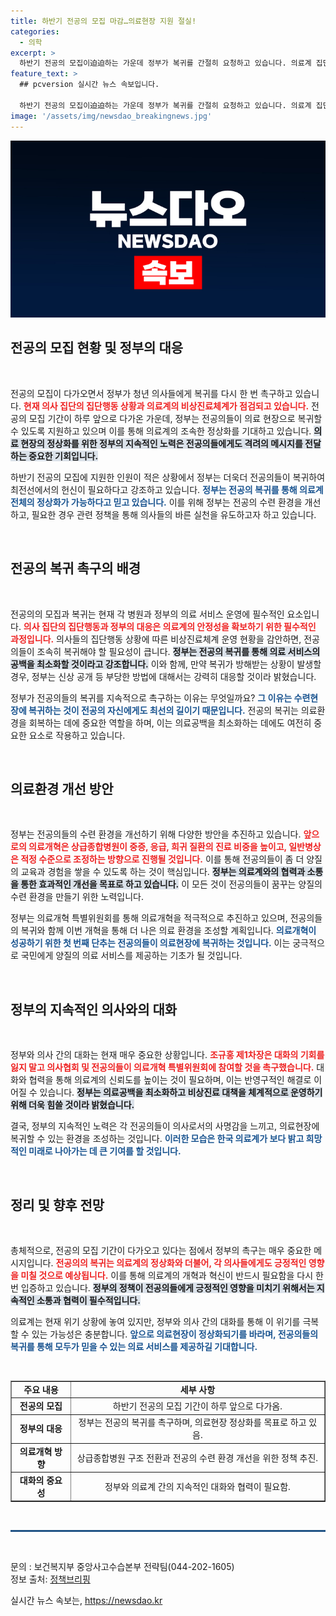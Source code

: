 ```yaml
---
title: 하반기 전공의 모집 마감…의료현장 지원 절실!
categories:
  - 의학
excerpt: >
  하반기 전공의 모집이迫迫하는 가운데 정부가 복귀를 간절히 요청하고 있습니다. 의료계 집단행동이 이어지면서, 전공의들의 수련 환경과 복귀 촉구가 주목받고 있습니다. 과연 이들은 어떤 선택을 할까요? 클릭하여 더 알아보세요!
feature_text: >
  ## pcversion 실시간 뉴스 속보입니다.

  하반기 전공의 모집이迫迫하는 가운데 정부가 복귀를 간절히 요청하고 있습니다. 의료계 집단행동이 이어지면서, 전공의들의 수련 환경과 복귀 촉구가 주목받고 있습니다. 과연 이들은 어떤 선택을 할까요? 클릭하여 더 알아보세요!
image: '/assets/img/newsdao_breakingnews.jpg'
---
```


<p><img src="/assets/img/newsdao_breakingnews.jpg" alt="pcversion 속보" /></p>

<h2 data-ke-size="size26">전공의 모집 현황 및 정부의 대응</h2>

<p data-ke-size="size16">&nbsp;</p>

<p>전공의 모집이 다가오면서 정부가 청년 의사들에게 복귀를 다시 한 번 촉구하고 있습니다. <b><span style="color: #ee2323;">현재 의사 집단의 집단행동 상황과 의료계의 비상진료체계가 점검되고 있습니다.</span></b> 전공의 모집 기간이 하루 앞으로 다가온 가운데, 정부는 전공의들이 의료 현장으로 복귀할 수 있도록 지원하고 있으며 이를 통해 의료계의 조속한 정상화를 기대하고 있습니다. <b><span style="background-color: #21538527;">의료 현장의 정상화를 위한 정부의 지속적인 노력은 전공의들에게도 격려의 메시지를 전달하는 중요한 기회입니다.</span></b> </p>

<p>하반기 전공의 모집에 지원한 인원이 적은 상황에서 정부는 더욱더 전공의들이 복귀하여 최전선에서의 헌신이 필요하다고 강조하고 있습니다. <b><span style="color: #1a5490;">정부는 전공의 복귀를 통해 의료계 전체의 정상화가 가능하다고 믿고 있습니다.</span></b> 이를 위해 정부는 전공의 수련 환경을 개선하고, 필요한 경우 관련 정책을 통해 의사들의 바른 실천을 유도하고자 하고 있습니다.</p>

<p data-ke-size="size16">&nbsp;</p>

<h2 data-ke-size="size26">전공의 복귀 촉구의 배경</h2>

<p data-ke-size="size16">&nbsp;</p>

<p>전공의의 모집과 복귀는 현재 각 병원과 정부의 의료 서비스 운영에 필수적인 요소입니다. <b><span style="color: #ee2323;">의사 집단의 집단행동과 정부의 대응은 의료계의 안정성을 확보하기 위한 필수적인 과정입니다.</span></b> 의사들의 집단행동 상황에 따른 비상진료체계 운영 현황을 감안하면, 전공의들이 조속히 복귀해야 할 필요성이 큽니다. <b><span style="background-color: #21538527;">정부는 전공의 복귀를 통해 의료 서비스의 공백을 최소화할 것이라고 강조합니다.</span></b> 이와 함께, 만약 복귀가 방해받는 상황이 발생할 경우, 정부는 신상 공개 등 부당한 방법에 대해서는 강력히 대응할 것이라 밝혔습니다.</p>

<p>정부가 전공의들의 복귀를 지속적으로 촉구하는 이유는 무엇일까요? <b><span style="color: #1a5490;">그 이유는 수련현장에 복귀하는 것이 전공의 자신에게도 최선의 길이기 때문입니다.</span></b> 전공의 복귀는 의료환경을 회복하는 데에 중요한 역할을 하며, 이는 의료공백을 최소화하는 데에도 여전히 중요한 요소로 작용하고 있습니다.</p>

<p data-ke-size="size16">&nbsp;</p>

<h2 data-ke-size="size26">의료환경 개선 방안</h2>

<p data-ke-size="size16">&nbsp;</p>

<p>정부는 전공의들의 수련 환경을 개선하기 위해 다양한 방안을 추진하고 있습니다. <b><span style="color: #ee2323;">앞으로의 의료개혁은 상급종합병원이 중증, 응급, 희귀 질환의 진료 비중을 높이고, 일반병상은 적정 수준으로 조정하는 방향으로 진행될 것입니다.</span></b> 이를 통해 전공의들이 좀 더 양질의 교육과 경험을 쌓을 수 있도록 하는 것이 핵심입니다. <b><span style="background-color: #21538527;">정부는 의료계와의 협력과 소통을 통한 효과적인 개선을 목표로 하고 있습니다.</span></b> 이 모든 것이 전공의들이 꿈꾸는 양질의 수련 환경을 만들기 위한 노력입니다.</p>

<p>정부는 의료개혁 특별위원회를 통해 의료개혁을 적극적으로 추진하고 있으며, 전공의들의 복귀와 함께 이번 개혁을 통해 더 나은 의료 환경을 조성할 계획입니다. <b><span style="color: #1a5490;">의료개혁이 성공하기 위한 첫 번째 단추는 전공의들이 의료현장에 복귀하는 것입니다.</span></b> 이는 궁극적으로 국민에게 양질의 의료 서비스를 제공하는 기초가 될 것입니다.</p>

<p data-ke-size="size16">&nbsp;</p>

<h2 data-ke-size="size26">정부의 지속적인 의사와의 대화</h2>

<p data-ke-size="size16">&nbsp;</p>

<p>정부와 의사 간의 대화는 현재 매우 중요한 상황입니다. <b><span style="color: #ee2323;">조규홍 제1차장은 대화의 기회를 잃지 말고 의사협회 및 전공의들이 의료개혁 특별위원회에 참여할 것을 촉구했습니다.</span></b> 대화와 협력을 통해 의료계의 신뢰도를 높이는 것이 필요하며, 이는 반영구적인 해결로 이어질 수 있습니다. <b><span style="background-color: #21538527;">정부는 의료공백을 최소화하고 비상진료 대책을 체계적으로 운영하기 위해 더욱 힘쓸 것이라 밝혔습니다.</span></b> </p>

<p>결국, 정부의 지속적인 노력은 각 전공의들이 의사로서의 사명감을 느끼고, 의료현장에 복귀할 수 있는 환경을 조성하는 것입니다. <b><span style="color: #1a5490;">이러한 모습은 한국 의료계가 보다 밝고 희망적인 미래로 나아가는 데 큰 기여를 할 것입니다.</span></b> </p>

<p data-ke-size="size16">&nbsp;</p>

<h2 data-ke-size="size26">정리 및 향후 전망</h2>

<p data-ke-size="size16">&nbsp;</p>

<p>총체적으로, 전공의 모집 기간이 다가오고 있다는 점에서 정부의 촉구는 매우 중요한 메시지입니다. <b><span style="color: #ee2323;">전공의의 복귀는 의료계의 정상화와 더불어, 각 의사들에게도 긍정적인 영향을 미칠 것으로 예상됩니다.</span></b> 이를 통해 의료계의 개혁과 혁신이 반드시 필요함을 다시 한 번 입증하고 있습니다. <b><span style="background-color: #21538527;">정부의 정책이 전공의들에게 긍정적인 영향을 미치기 위해서는 지속적인 소통과 협력이 필수적입니다.</span></b> </p>

<p>의료계는 현재 위기 상황에 놓여 있지만, 정부와 의사 간의 대화를 통해 이 위기를 극복할 수 있는 가능성은 충분합니다. <b><span style="color: #1a5490;">앞으로 의료현장이 정상화되기를 바라며, 전공의들의 복귀를 통해 모두가 믿을 수 있는 의료 서비스를 제공하길 기대합니다.</span></b> </p>

<p data-ke-size="size16">&nbsp;</p> 

<table style="border-collapse: collapse; width: 100%;" border="1">
    <tbody>
        <tr style="height: 17px;">
            <td style="text-align: center; height: 17px;"><b>주요 내용</b></td>
            <td style="text-align: center; height: 17px;"><b>세부 사항</b></td>
        </tr>
        <tr style="height: 17px;">
            <td style="text-align: center; height: 17px;"><b>전공의 모집</b></td>
            <td style="text-align: center; height: 17px;">하반기 전공의 모집 기간이 하루 앞으로 다가옴.</td>
        </tr>
        <tr style="height: 17px;">
            <td style="text-align: center; height: 17px;"><b>정부의 대응</b></td>
            <td style="text-align: center; height: 17px;">정부는 전공의 복귀를 촉구하며, 의료현장 정상화를 목표로 하고 있음.</td>
        </tr>
        <tr style="height: 17px;">
            <td style="text-align: center; height: 17px;"><b>의료개혁 방향</b></td>
            <td style="text-align: center; height: 17px;">상급종합병원 구조 전환과 전공의 수련 환경 개선을 위한 정책 추진.</td>
        </tr>
        <tr style="height: 17px;">
            <td style="text-align: center; height: 17px;"><b>대화의 중요성</b></td>
            <td style="text-align: center; height: 17px;">정부와 의료계 간의 지속적인 대화와 협력이 필요함.</td>
        </tr>
    </tbody>
</table>

<p data-ke-size="size16">&nbsp;</p>

<p><hr style="height: 3px; border: none; background-color: #215385;"></hr></p>

<p data-ke-size="size16">&nbsp;</p>

<p>문의 : 보건복지부 중앙사고수습본부 전략팀(044-202-1605)<br>
정보 출처: <a href="https://https://www.korea.kr">정책브리핑</a></p>
실시간 뉴스 속보는, <a href="https://newsdao.kr" rel="dofollow">https://newsdao.kr</a>


